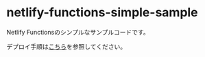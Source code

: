# netlify-functions-simple-sample

Netlify Functionsのシンプルなサンプルコードです。

デプロイ手順は[こちら](https://kentcdodds.com/blog/super-simple-start-to-netlify-functions)を参照してください。
